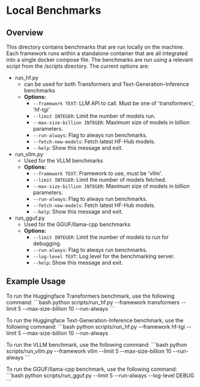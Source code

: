 # Local Benchmarks

## Overview
This directory contains benchmarks that are run locally on the machine. Each framework runs within a standalone container that are all integrated into a single docker compose file. The benchmarks are run using a relevant script from the /scripts directory. The current options are:
- run_hf.py
    - can be used for both Transformers and Text-Generation-Inference benchmarks
    - **Options:**
        - `--framework TEXT`: LLM API to call. Must be one of 'transformers', 'hf-tgi'
        - `--limit INTEGER`: Limit the number of models run.
        - `--max-size-billion INTEGER`: Maximum size of models in billion parameters.
        - `--run-always`: Flag to always run benchmarks.
        - `--fetch-new-models`: Fetch latest HF-Hub models.
        - `--help`: Show this message and exit.
- run_vllm.py
    - Used for the VLLM benchmarks
    - **Options:**
        - `--framework TEXT`: Framework to use, must be 'vllm'.
        - `--limit INTEGER`: Limit the number of models fetched.
        - `--max-size-billion INTEGER`: Maximum size of models in billion parameters.
        - `--run-always`: Flag to always run benchmarks.
        - `--fetch-new-models`: Fetch latest HF-Hub models.
        - `--help`: Show this message and exit.
- run_gguf.py
    - Used for the GGUF/llama-cpp benchmarks
    - **Options:**
        - `--limit INTEGER`: Limit the number of models to run for debugging.
        - `--run-always`: Flag to always run benchmarks.
        - `--log-level TEXT`: Log level for the benchmarking server.
        - `--help`: Show this message and exit.

## Example Usage

To run the Huggingface Transformers benchmark, use the following command:
\```bash
python scripts/run_hf.py --framework transformers --limit 5 --max-size-billion 10 --run-always
\```

To run the Huggingface Text-Generation-Inference benchmark, use the following command:
\```bash
python scripts/run_hf.py --framework hf-tgi --limit 5 --max-size-billion 10 --run-always

To run the VLLM benchmark, use the following command:
\```bash
python scripts/run_vllm.py --framework vllm --limit 5 --max-size-billion 10 --run-always
\```

To run the GGUF/llama-cpp benchmark, use the following command:
\```bash
python scripts/run_gguf.py --limit 5 --run-always --log-level DEBUG
\```